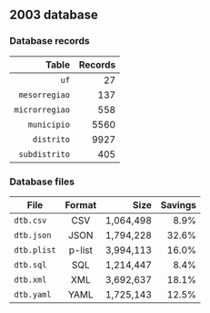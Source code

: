 ## 2003 database

### Database records

| Table          | Records |
| --------------:| -------:|
| `uf`           |      27 |
| `mesorregiao`  |     137 |
| `microrregiao` |     558 |
| `municipio`    |    5560 |
| `distrito`     |    9927 |
| `subdistrito`  |     405 |

### Database files

| File        | Format         | Size      | Savings |
| ----------- |:--------------:| ---------:| -------:|
| `dtb.csv`   | CSV            | 1,064,498 |    8.9% |
| `dtb.json`  | JSON           | 1,794,228 |   32.6% |
| `dtb.plist` | p-list         | 3,994,113 |   16.0% |
| `dtb.sql`   | SQL            | 1,214,447 |    8.4% |
| `dtb.xml`   | XML            | 3,692,637 |   18.1% |
| `dtb.yaml`  | YAML           | 1,725,143 |   12.5% |
